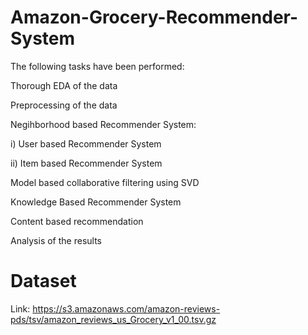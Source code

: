 # Amazon-Grocery-Recommender-System
The following tasks have been performed:

Thorough EDA of the data

Preprocessing of the data

Negihborhood based Recommender System:

i) User based Recommender System

ii) Item based Recommender System

Model based collaborative filtering using SVD

Knowledge Based Recommender System

Content based recommendation

Analysis of the results
# Dataset
Link: https://s3.amazonaws.com/amazon-reviews-pds/tsv/amazon_reviews_us_Grocery_v1_00.tsv.gz
